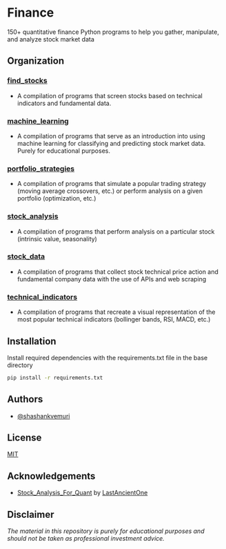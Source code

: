 
# Finance

150+ quantitative finance Python programs to help you gather, manipulate, and analyze stock market data

## Organization

### [find_stocks](/find_stocks)
- A compilation of programs that screen stocks based on technical indicators and fundamental data.
### [machine_learning](/machine_learning)
- A compilation of programs that serve as an introduction into using machine learning for classifying and predicting stock market data. Purely for educational purposes.
### [portfolio_strategies](/portfolio_strategies)
- A compilation of programs that simulate a popular trading strategy (moving average crossovers, etc.) or perform analysis on a given portfolio (optimization, etc.)
### [stock_analysis](/stock_analysis)
- A compilation of programs that perform analysis on a particular stock (intrinsic value, seasonality)
### [stock_data](/stock_data)
- A compilation of programs that collect stock technical price action and fundamental company data with the use of APIs and web scraping
### [technical_indicators](/technical_indicators)
- A compilation of programs that recreate a visual representation of the most popular technical indicators (bollinger bands, RSI, MACD, etc.)

## Installation

Install required dependencies with the requirements.txt file in the base directory

```bash
pip install -r requirements.txt
```
    
## Authors

- [@shashankvemuri](https://www.github.com/shashankvemuri)

## License

[MIT](LICENSE)

## Acknowledgements

 - [Stock_Analysis_For_Quant](https://github.com/LastAncientOne/Stock_Analysis_For_Quant/tree/master/Python_Stock/Technical_Indicators) by [LastAncientOne](https://github.com/LastAncientOne)

## Disclaimer
<i>
The material in this repository is purely for educational purposes and should not be taken as professional investment advice.
</i>